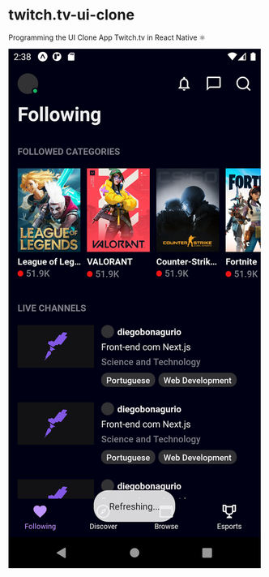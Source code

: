 # twitch.tv-ui-clone
Programming the UI Clone App Twitch.tv in React Native ⚛️


![](src/images/twitchtv.png)
